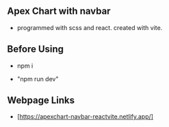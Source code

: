 ## Apex Chart with navbar

- programmed with scss and react. created with vite.

## Before Using

- npm i

- "npm run dev"

## Webpage Links

- [https://apexchart-navbar-reactvite.netlify.app/]
